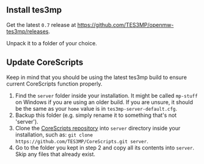 Install tes3mp
---
Get the latest `0.7` release at https://github.com/TES3MP/openmw-tes3mp/releases.

Unpack it to a folder of your choice.

Update CoreScripts
---
Keep in mind that you should be using the latest tes3mp build to ensure current CoreScripts function properly.

1. Find the `server` folder inside your installation. It might be called `mp-stuff` on Windows if you are using an older build. If you are unsure, it should be the same as your `home` value is in `tes3mp-server-default.cfg`.
2. Backup this folder (e.g. simply rename it to something that's not 'server').
3. Clone the [CoreScripts repository](https://github.com/TES3MP/CoreScripts) into `server` directory inside your installation, such as: `git clone https://github.com/TES3MP/CoreScripts.git server`.
4. Go to the folder you kept in step 2 and copy all its contents into `server`. Skip any files that already exist.